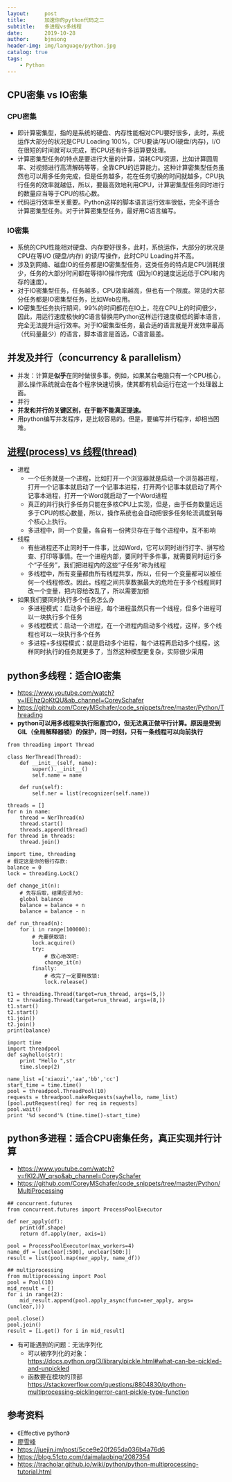 ```yaml
---
layout:     post
title:      加速你的python代码之二
subtitle:   多进程vs多线程
date:       2019-10-28
author:     bjmsong
header-img: img/language/python.jpg
catalog: true
tags:
    - Python
---
```

## CPU密集 vs IO密集
### CPU密集
- 即计算密集型，指的是系统的硬盘、内存性能相对CPU要好很多，此时，系统运作大部分的状况是CPU Loading 100%，CPU要读/写I/O(硬盘/内存)，I/O在很短的时间就可以完成，而CPU还有许多运算要处理。
- 计算密集型任务的特点是要进行大量的计算，消耗CPU资源，比如计算圆周率、对视频进行高清解码等等，全靠CPU的运算能力。这种计算密集型任务虽然也可以用多任务完成，但是任务越多，花在任务切换的时间就越多，CPU执行任务的效率就越低，所以，要最高效地利用CPU，计算密集型任务同时进行的数量应当等于CPU的核心数。
- 代码运行效率至关重要。Python这样的脚本语言运行效率很低，完全不适合计算密集型任务。对于计算密集型任务，最好用C语言编写。



### IO密集
- 系统的CPU性能相对硬盘、内存要好很多，此时，系统运作，大部分的状况是CPU在等I/O (硬盘/内存) 的读/写操作，此时CPU Loading并不高。
- 涉及到网络、磁盘IO的任务都是IO密集型任务，这类任务的特点是CPU消耗很少，任务的大部分时间都在等待IO操作完成（因为IO的速度远远低于CPU和内存的速度）。
- 对于IO密集型任务，任务越多，CPU效率越高，但也有一个限度。常见的大部分任务都是IO密集型任务，比如Web应用。
- IO密集型任务执行期间，99%的时间都花在IO上，花在CPU上的时间很少，因此，用运行速度极快的C语言替换用Python这样运行速度极低的脚本语言，完全无法提升运行效率。对于IO密集型任务，最合适的语言就是开发效率最高（代码量最少）的语言，脚本语言是首选，C语言最差。


## 并发及并行（concurrency & parallelism）
- 并发：计算是**似乎**在同时做很多事。例如，如果某台电脑只有一个CPU核心，那么操作系统就会在各个程序快速切换，使其都有机会运行在这一个处理器上面。
- 并行
- **并发和并行的关键区别，在于能不能真正提速。**
- 用python编写并发程序，是比较容易的。但是，要编写并行程序，却相当困难。


## [进程(process) vs 线程(thread)](http://www.ruanyifeng.com/blog/2013/04/processes_and_threads.html)
- 进程
  - 一个任务就是一个进程，比如打开一个浏览器就是启动一个浏览器进程，打开一个记事本就启动了一个记事本进程，打开两个记事本就启动了两个记事本进程，打开一个Word就启动了一个Word进程
  - 真正的并行执行多任务只能在多核CPU上实现，但是，由于任务数量远远多于CPU的核心数量，所以，操作系统也会自动把很多任务轮流调度到每个核心上执行。
  - 多进程中，同一个变量，各自有一份拷贝存在于每个进程中，互不影响
- 线程
  - 有些进程还不止同时干一件事，比如Word，它可以同时进行打字、拼写检查、打印等事情。在一个进程内部，要同时干多件事，就需要同时运行多个“子任务”，我们把进程内的这些“子任务”称为线程
  - 多线程中，所有变量都由所有线程共享，所以，任何一个变量都可以被任何一个线程修改。因此，线程之间共享数据最大的危险在于多个线程同时改一个变量，把内容给改乱了，所以需要加锁
- 如果我们要同时执行多个任务怎么办
  - 多进程模式：启动多个进程，每个进程虽然只有一个线程，但多个进程可以一块执行多个任务
  - 多线程模式：启动一个进程，在一个进程内启动多个线程，这样，多个线程也可以一块执行多个任务
  - 多进程+多线程模式：就是启动多个进程，每个进程再启动多个线程，这样同时执行的任务就更多了，当然这种模型更复杂，实际很少采用

## python多线程：适合IO密集
- https://www.youtube.com/watch?v=IEEhzQoKtQU&ab_channel=CoreySchafer
- https://github.com/CoreyMSchafer/code_snippets/tree/master/Python/Threading
- **python可以用多线程来执行阻塞式IO，但无法真正做平行计算。原因是受到GIL（全局解释器锁）的保护，同一时刻，只有一条线程可以向前执行**

```
from threading import Thread

class NerThread(Thread):
    def __init__(self, name):
        super().__init__()
        self.name = name

    def run(self):
        self.ner = list(recognizer(self.name))

threads = []
for n in name:
    thread = NerThread(n)
    thread.start()
    threads.append(thread)
for thread in threads:
    thread.join()
```


```
import time, threading
# 假定这是你的银行存款:
balance = 0
lock = threading.Lock()

def change_it(n):
    # 先存后取，结果应该为0:
    global balance
    balance = balance + n
    balance = balance - n

def run_thread(n):
    for i in range(100000):
        # 先要获取锁:
        lock.acquire()
        try:
            # 放心地改吧:
            change_it(n)
        finally:
            # 改完了一定要释放锁:
            lock.release()

t1 = threading.Thread(target=run_thread, args=(5,))
t2 = threading.Thread(target=run_thread, args=(8,))
t1.start()
t2.start()
t1.join()
t2.join()
print(balance)
```


```
import time
import threadpool  
def sayhello(str):
    print "Hello ",str
    time.sleep(2)

name_list =['xiaozi','aa','bb','cc']
start_time = time.time()
pool = threadpool.ThreadPool(10) 
requests = threadpool.makeRequests(sayhello, name_list) 
[pool.putRequest(req) for req in requests] 
pool.wait() 
print '%d second'% (time.time()-start_time)
```

  
## python多进程：适合CPU密集任务，真正实现并行计算
- https://www.youtube.com/watch?v=fKl2JW_qrso&ab_channel=CoreySchafer
- https://github.com/CoreyMSchafer/code_snippets/tree/master/Python/MultiProcessing

```
## concurrent.futures
from concurrent.futures import ProcessPoolExecutor

def ner_apply(df):
    print(df.shape)
    return df.apply(ner, axis=1)
    
pool = ProcessPoolExecutor(max_workers=4)
name_df = [unclear[:500], unclear[500:]]
result = list(pool.map(ner_apply, name_df))

## multiprocessing
from multiprocessing import Pool
pool = Pool(10)
mid_result = []
for i in range(2):
	mid_result.append(pool.apply_async(func=ner_apply, args=(unclear,)))

pool.close()
pool.join()
result = [i.get() for i in mid_result]
```

- 有可能遇到的问题：无法序列化
  - 可以被序列化的对象：https://docs.python.org/3/library/pickle.html#what-can-be-pickled-and-unpickled
  - 函数要在模块的顶部
    https://stackoverflow.com/questions/8804830/python-multiprocessing-picklingerror-cant-pickle-type-function




## 参考资料
- 《Effective python》
- [廖雪峰](https://www.liaoxuefeng.com/wiki/897692888725344/923056118147584)
- https://juejin.im/post/5cce9e20f265da036b4a76d6
- https://blog.51cto.com/daimalaobing/2087354
- https://tracholar.github.io/wiki/python/python-multiprocessing-tutorial.html
